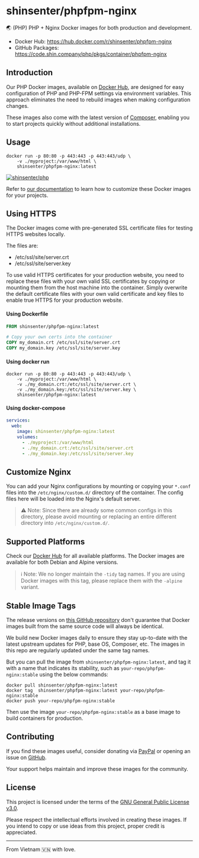 # shinsenter/phpfpm-nginx

🌏 (PHP) PHP + Nginx Docker images for both production and development.

- Docker Hub: https://hub.docker.com/r/shinsenter/phpfpm-nginx
- GitHub Packages: https://code.shin.company/php/pkgs/container/phpfpm-nginx


## Introduction

Our PHP Docker images, available on [Docker Hub](https://hub.docker.com/r/shinsenter/php),
are designed for easy configuration of PHP and PHP-FPM settings via environment variables.
This approach eliminates the need to rebuild images when making configuration changes.

These images also come with the latest version of [Composer](https://getcomposer.org),
enabling you to start projects quickly without additional installations.


## Usage

```shell
docker run -p 80:80 -p 443:443 -p 443:443/udp \
    -v ./myproject:/var/www/html \
    shinsenter/phpfpm-nginx:latest
```

[![shinsenter/php](https://repository-images.githubusercontent.com/458053748/17acf331-c504-4105-b692-1c0c02337085)](https://docker.shin.company/php)

Refer to [our documentation](https://hub.docker.com/r/shinsenter/php) to learn how to customize these Docker images for your projects.


## Using HTTPS

The Docker images come with pre-generated SSL certificate files for testing HTTPS websites locally.

The files are:
- /etc/ssl/site/server.crt
- /etc/ssl/site/server.key

To use valid HTTPS certificates for your production website,
you need to replace these files with your own valid SSL certificates
by copying or mounting them from the host machine into the container.
Simply overwrite the default certificate files with your own valid
certificate and key files to enable true HTTPS for your production website.

#### Using Dockerfile

```Dockerfile
FROM shinsenter/phpfpm-nginx:latest

# Copy your own certs into the container
COPY my_domain.crt /etc/ssl/site/server.crt
COPY my_domain.key /etc/ssl/site/server.key
```

#### Using docker run

```shell
docker run -p 80:80 -p 443:443 -p 443:443/udp \
    -v ./myproject:/var/www/html \
    -v ./my_domain.crt:/etc/ssl/site/server.crt \
    -v ./my_domain.key:/etc/ssl/site/server.key \
    shinsenter/phpfpm-nginx:latest
```

#### Using docker-compose

```yml
services:
  web:
    image: shinsenter/phpfpm-nginx:latest
    volumes:
      - ./myproject:/var/www/html
      - ./my_domain.crt:/etc/ssl/site/server.crt
      - ./my_domain.key:/etc/ssl/site/server.key
```


## Customize Nginx

You can add your Nginx configurations by mounting or copying your `*.conf` files into the `/etc/nginx/custom.d/` directory of the container.
The config files here will be loaded into the Nginx's default server.

> ⚠️ Note: Since there are already some common configs in this directory, please avoid mounting or replacing an entire different directory into `/etc/nginx/custom.d/`.


## Supported Platforms

Check our [Docker Hub](https://hub.docker.com/r/shinsenter/phpfpm-nginx/tags) for all available platforms. The Docker images are available for both Debian and Alpine versions.

> ℹ️ Note: We no longer maintain the `-tidy` tag names. If you are using Docker images with this tag, please replace them with the `-alpine` variant.


## Stable Image Tags

The release versions on [this GitHub repository](https://code.shin.company/php) don't guarantee
that Docker images built from the same source code will always be identical.

We build new Docker images daily to ensure they stay up-to-date
with the latest upstream updates for PHP, base OS, Composer, etc.
The images in this repo are regularly updated under the same tag names.

But you can pull the image from `shinsenter/phpfpm-nginx:latest`,
and tag it with a name that indicates its stability,
such as `your-repo/phpfpm-nginx:stable` using the below commands:

```shell
docker pull shinsenter/phpfpm-nginx:latest
docker tag  shinsenter/phpfpm-nginx:latest your-repo/phpfpm-nginx:stable
docker push your-repo/phpfpm-nginx:stable
```

Then use the image `your-repo/phpfpm-nginx:stable` as a base image to build containers for production.


## Contributing

If you find these images useful, consider donating via [PayPal](https://www.paypal.me/shinsenter)
or opening an issue on [GitHub](https://code.shin.company/php/issues/new).

Your support helps maintain and improve these images for the community.


## License

This project is licensed under the terms of the [GNU General Public License v3.0](https://code.shin.company/php/blob/main/LICENSE).

Please respect the intellectual efforts involved in creating these images.
If you intend to copy or use ideas from this project, proper credit is appreciated.

---

From Vietnam 🇻🇳 with love.
